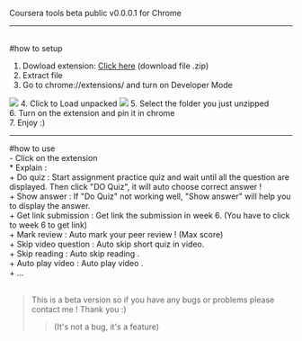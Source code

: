 Coursera tools beta public v0.0.0.1 for Chrome<br><hr><br>
#how to setup <br>
1. Dowload extension: [Click here](https://github.com/ttthanhf/extension_coursera_tools_public/releases/download/Extension/coursera_tools_beta_public.zip) (download file .zip)
2. Extract file 
3. Go to chrome://extensions/ and turn on Developer Mode
<img src="https://user-images.githubusercontent.com/88179750/179171223-37fc539b-f38b-4e1a-8a72-81d7f84d2157.png">
4. Click to Load unpacked
<img src="https://user-images.githubusercontent.com/88179750/179171909-471c37a7-3067-40d5-aacc-86e75001eec8.png">
5. Select the folder you just unzipped <br>
6. Turn on the extension and pin it in chrome <br>
7. Enjoy :)

<hr>
#how to use <br>
- Click on the extension <br>
* Explain : <br>
 + Do quiz : Start assignment practice quiz and wait until all the question are displayed. Then click "DO Quiz", it will auto choose correct answer ! <br>
 + Show answer : If "Do Quiz" not working well, "Show answer" will help you to display the answer. <br>
 + Get link submission : Get link the submission in week 6. (You have to click to week 6 to get link) <br>
 + Mark review : Auto mark your peer review ! (Max score) <br>
 + Skip video question : Auto skip short quiz in video. <br>
 + Skip reading : Auto skip reading .  <br>
 + Auto play video : Auto play video . <br>
 + ... <br><br>
 
 > This is a beta version so if you have any bugs or problems please contact me ! Thank you :) 
 > > (It's not a bug, it's a feature)
